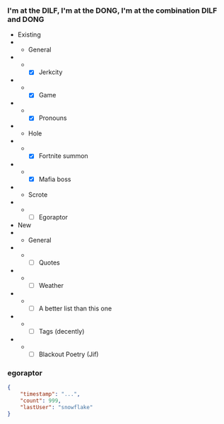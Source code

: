 ### I'm at the DILF, I'm at the DONG, I'm at the combination DILF and DONG

* Existing
*   * General
*   *   - [x] Jerkcity
*   *   - [x] Game
*   *   - [x] Pronouns
*   * Hole
*   *   - [x] Fortnite summon
*   *   - [x] Mafia boss
*   * Scrote
*   *   - [ ] Egoraptor

* New
*   * General
*   *   - [ ] Quotes
*   *   - [ ] Weather
*   *   - [ ] A better list than this one
*   *   - [ ] Tags (decently)
*   *   - [ ] Blackout Poetry (Jif)

### egoraptor
```json
{
    "timestamp": "...",
    "count": 999,
    "lastUser": "snowflake"
}
```